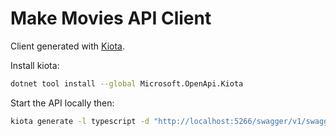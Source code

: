 # Make Movies API Client

Client generated with [Kiota](https://learn.microsoft.com/en-us/openapi/kiota).

Install kiota:

```bash
dotnet tool install --global Microsoft.OpenApi.Kiota
```

Start the API locally then:

```bash
kiota generate -l typescript -d "http://localhost:5266/swagger/v1/swagger.json" -c MakeMoviesClient -o client --exclude-backward-compatible
```